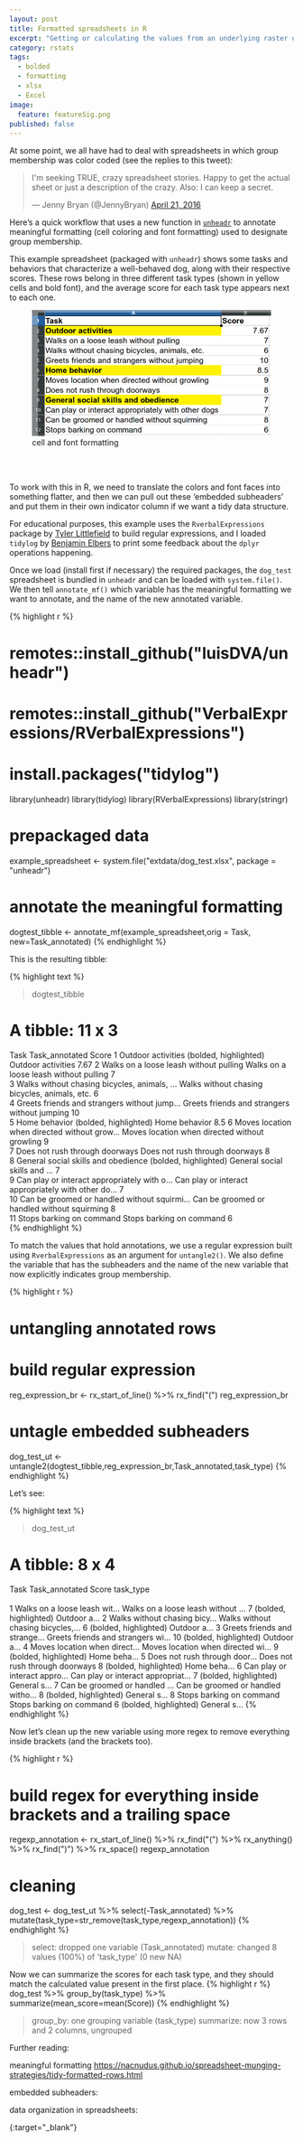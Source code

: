 ```yaml
---
layout: post
title: Formatted spreadsheets in R
excerpt: "Getting or calculating the values from an underlying raster using stars and sf"
category: rstats
tags: 
  - bolded
  - formatting
  - xlsx
  - Excel
image: 
  feature: featureSig.png
published: false
---
```



At some point, we all have had to deal with spreadsheets in which group membership was color coded (see the replies to this tweet):

<blockquote class="twitter-tweet" data-dnt="true"><p lang="en" dir="ltr">I&#39;m seeking TRUE, crazy spreadsheet stories. Happy to get the actual sheet or just a description of the crazy. Also: I can keep a secret.</p>&mdash; Jenny Bryan (@JennyBryan) <a href="https://twitter.com/JennyBryan/status/722954354198597632?ref_src=twsrc%5Etfw">April 21, 2016</a></blockquote> <script async src="https://platform.twitter.com/widgets.js" charset="utf-8"></script> 

Here’s a quick workflow that uses a new function in [`unheadr`](https://github.com/luisDVA/unheadr) to annotate meaningful formatting (cell coloring and font formatting) used to designate group membership.

This example spreadsheet (packaged with `unheadr`) shows some tasks and behaviors that characterize a well-behaved dog, along with their respective scores. These rows belong in three different task types (shown in yellow cells and bold font), and the average score for each task type appears next to each one. 

 <figure>
    <a href="/images/dogtest.png"><img src="/images/dogtest.png"></a>
        <figcaption>cell and font formatting</figcaption>
</figure>
<br><br>

To work with this in R, we need to translate the colors and font faces into something flatter, and then we can pull out these ‘embedded subheaders’ and put them in their own indicator column if we want a tidy data structure.

For educational purposes, this example uses the `RverbalExpressions` package by [Tyler Littlefield](https://rverbalexpressions.netlify.com/index.html) to build regular expressions, and I loaded `tidylog` by [Benjamin Elbers](https://github.com/elbersb/tidylog) to print some feedback about the `dplyr` operations happening. 

Once we load (install first if necessary) the required packages, the `dog_test` spreadsheet is bundled in `unheadr` and can be loaded with `system.file()`. We then tell `annotate_mf()` which variable has the meaningful formatting we want to annotate, and the name of the new annotated variable.

{% highlight r %}
# remotes::install_github("luisDVA/unheadr")
# remotes::install_github("VerbalExpressions/RVerbalExpressions")
# install.packages("tidylog")
library(unheadr)
library(tidylog)
library(RVerbalExpressions)
library(stringr)

# prepackaged data
example_spreadsheet <- system.file("extdata/dog_test.xlsx", package = "unheadr")
# annotate the meaningful formatting
dogtest_tibble <- annotate_mf(example_spreadsheet,orig = Task, new=Task_annotated)
{% endhighlight %}

This is the resulting tibble:

{% highlight text %}
> dogtest_tibble
# A tibble: 11 x 3
   Task                                       Task_annotated                                    Score
   <chr>                                      <chr>                                             <dbl>
 1 Outdoor activities                         (bolded, highlighted) Outdoor activities           7.67
 2 Walks on a loose leash without pulling     Walks on a loose leash without pulling             7   
 3 Walks without chasing bicycles, animals, … Walks without chasing bicycles, animals, etc.      6   
 4 Greets friends and strangers without jump… Greets friends and strangers without jumping      10   
 5 Home behavior                              (bolded, highlighted) Home behavior                8.5 
 6 Moves location when directed without grow… Moves location when directed without growling      9   
 7 Does not rush through doorways             Does not rush through doorways                     8   
 8 General social skills and obedience        (bolded, highlighted) General social skills and …  7   
 9 Can play or interact appropriately with o… Can play or interact appropriately with other do…  7   
10 Can be groomed or handled without squirmi… Can be groomed or handled without squirming        8   
11 Stops barking on command                   Stops barking on command                           6   
{% endhighlight %}

To match the values that hold annotations, we use a regular expression built using `RverbalExpressions` as an argument for `untangle2()`. We also define the variable that has the subheaders and the name of the new variable that now explicitly indicates group membership.

{% highlight r %}
# untangling annotated rows
# build regular expression
reg_expression_br <- rx_start_of_line() %>% 
  rx_find("(")
reg_expression_br
# untagle embedded subheaders
dog_test_ut <- untangle2(dogtest_tibble,reg_expression_br,Task_annotated,task_type)
{% endhighlight %}

Let’s see:

{% highlight text %}
> dog_test_ut
# A tibble: 8 x 4
  Task                        Task_annotated                   Score task_type                       
  <chr>                       <chr>                            <dbl> <chr>                           
1 Walks on a loose leash wit… Walks on a loose leash without …     7 (bolded, highlighted) Outdoor a…
2 Walks without chasing bicy… Walks without chasing bicycles,…     6 (bolded, highlighted) Outdoor a…
3 Greets friends and strange… Greets friends and strangers wi…    10 (bolded, highlighted) Outdoor a…
4 Moves location when direct… Moves location when directed wi…     9 (bolded, highlighted) Home beha…
5 Does not rush through door… Does not rush through doorways       8 (bolded, highlighted) Home beha…
6 Can play or interact appro… Can play or interact appropriat…     7 (bolded, highlighted) General s…
7 Can be groomed or handled … Can be groomed or handled witho…     8 (bolded, highlighted) General s…
8 Stops barking on command    Stops barking on command             6 (bolded, highlighted) General s…
{% endhighlight %}

Now let’s clean up the new variable using more regex to remove everything inside brackets (and the brackets too).

{% highlight r %}
# build regex for everything inside brackets and a trailing space
 regexp_annotation <- 
  rx_start_of_line() %>% 
    rx_find("(") %>% 
    rx_anything() %>% 
    rx_find(")") %>% 
    rx_space()
regexp_annotation  
  
# cleaning
dog_test <- dog_test_ut %>% select(-Task_annotated) %>% 
  mutate(task_type=str_remove(task_type,regexp_annotation))
{% endhighlight %}
>select: dropped one variable (Task_annotated)
mutate: changed 8 values (100%) of 'task_type' (0 new NA)

Now we can summarize the scores for each task type, and they should match the calculated value present in the first place. 
{% highlight r %}
dog_test %>% group_by(task_type) %>% summarize(mean_score=mean(Score))
{% endhighlight %}
> group_by: one grouping variable (task_type)
summarize: now 3 rows and 2 columns, ungrouped


Further reading:

meaningful formatting
https://nacnudus.github.io/spreadsheet-munging-strategies/tidy-formatted-rows.html

embedded subheaders:

data organization in spreadsheets:


{:target="_blank"} 





